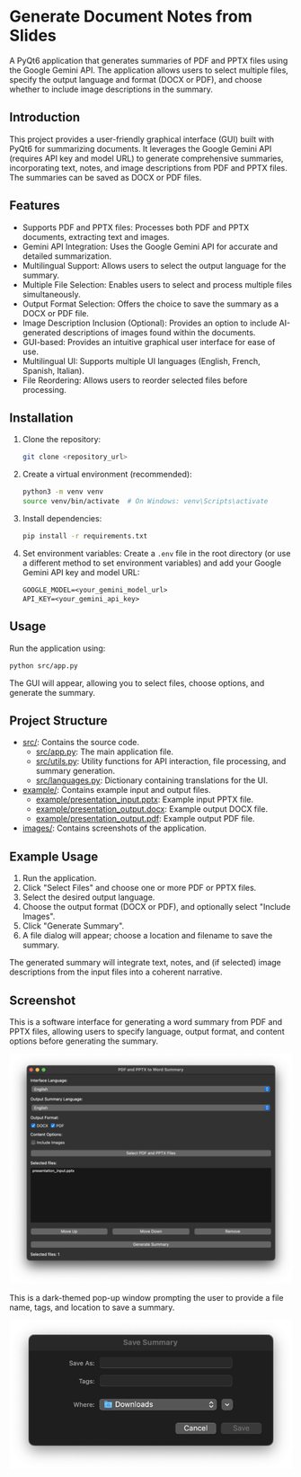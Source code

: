 # Generate Document Notes from Slides

A PyQt6 application that generates summaries of PDF and PPTX files using the Google Gemini API.  The application allows users to select multiple files, specify the output language and format (DOCX or PDF), and choose whether to include image descriptions in the summary.

## Introduction

This project provides a user-friendly graphical interface (GUI) built with PyQt6 for summarizing documents. It leverages the Google Gemini API (requires API key and model URL) to generate comprehensive summaries, incorporating text, notes, and image descriptions from PDF and PPTX files. The summaries can be saved as DOCX or PDF files.

## Features

- Supports PDF and PPTX files:  Processes both PDF and PPTX documents, extracting text and images.
- Gemini API Integration: Uses the Google Gemini API for accurate and detailed summarization.
- Multilingual Support:  Allows users to select the output language for the summary.
- Multiple File Selection: Enables users to select and process multiple files simultaneously.
- Output Format Selection:  Offers the choice to save the summary as a DOCX or PDF file.
- Image Description Inclusion (Optional):  Provides an option to include AI-generated descriptions of images found within the documents.
- GUI-based:  Provides an intuitive graphical user interface for ease of use.
- Multilingual UI: Supports multiple UI languages (English, French, Spanish, Italian).
- File Reordering: Allows users to reorder selected files before processing.


## Installation

1. Clone the repository:
   ```bash
   git clone <repository_url>
   ```
2. Create a virtual environment (recommended):
   ```bash
   python3 -m venv venv
   source venv/bin/activate  # On Windows: venv\Scripts\activate
   ```
3. Install dependencies:
   ```bash
   pip install -r requirements.txt
   ```
4. Set environment variables: Create a `.env` file in the root directory (or use a different method to set environment variables) and add your Google Gemini API key and model URL:
   ```
   GOOGLE_MODEL=<your_gemini_model_url>
   API_KEY=<your_gemini_api_key>
   ```


## Usage

Run the application using:

```bash
python src/app.py
```

The GUI will appear, allowing you to select files, choose options, and generate the summary.


## Project Structure

- [src/](./src): Contains the source code.
    - [src/app.py](./src/app.py): The main application file.  
    - [src/utils.py](./src/utils.py): Utility functions for API interaction, file processing, and summary generation. 
    - [src/languages.py](./src/languages.py): Dictionary containing translations for the UI. 
- [example/](./example): Contains example input and output files.
    - [example/presentation_input.pptx](./example/presentation_input.pptx): Example input PPTX file. 
    - [example/presentation_output.docx](./example/presentation_output.docx): Example output DOCX file. 
    - [example/presentation_output.pdf](./example/presentation_output.pdf): Example output PDF file. 
- [images/](./images): Contains screenshots of the application.


## Example Usage

1. Run the application.
2. Click "Select Files" and choose one or more PDF or PPTX files.
3. Select the desired output language.
4. Choose the output format (DOCX or PDF), and optionally select "Include Images".
5. Click "Generate Summary".
6. A file dialog will appear; choose a location and filename to save the summary.

The generated summary will integrate text, notes, and (if selected) image descriptions from the input files into a coherent narrative.


## Screenshot

This is a software interface for generating a word summary from PDF and PPTX files, allowing users to specify language, output format, and content options before generating the summary.

![app.png](./images/app.png)

This is a dark-themed pop-up window prompting the user to provide a file name, tags, and location to save a summary.
<div style="text-align: center;">
    <img src="./images/pop_up_output.png" alt="output" width="700"/>
</div>







